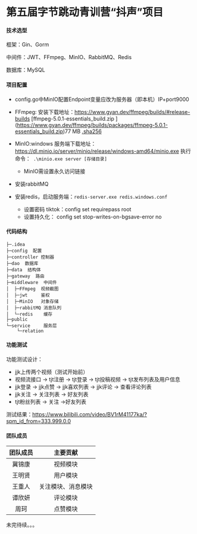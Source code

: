 # 第五届字节跳动青训营“抖声”项目

#### 技术选型

框架：Gin、Gorm

中间件：JWT、FFmpeg、MinIO、RabbitMQ、Redis

数据库：MySQL



#### 项目配置

- config.go中MinIO配置Endpoint变量应改为服务器（即本机）IP+port9000
- FFmpeg: 安装下载地址：https://www.gyan.dev/ffmpeg/builds/#release-builds [ffmpeg-5.0.1-essentials_build.zip ] (https://www.gyan.dev/ffmpeg/builds/packages/ffmpeg-5.0.1-essentials_build.zip)77 MB [.sha256](https://www.gyan.dev/ffmpeg/builds/packages/ffmpeg-5.0.1-essentials_build.zip.sha256)
- MinIO:windows 服务端下载地址： https://dl.minio.io/server/minio/release/windows-amd64/minio.exe    执行命令：` .\minio.exe server [存储目录]`
  - MinIO需设置永久访问链接

- 安装rabbitMQ
- 安装redis，启动服务端：`redis-server.exe redis.windows.conf`
  - 设置密码 tiktok：config set requirepass root 
  - 设置持久化： config set stop-writes-on-bgsave-error no



#### 代码结构

```undefined
├─.idea
├─config  配置
├─controller 控制器
├─dao  数据库
├─data  结构体
├─gateway  路由
├─middleware  中间件
│  ├─FFmpeg  视频截图
│  ├─jwt     鉴权
│  ├─MinIO   对象存储
│  ├─rabbitMQ 消息队列
│  └─redis    缓存
├─public      
└─service     服务层
    └─relation
```



#### 功能测试

功能测试设计：

- jjk上传两个视频（测试开始前）
- 视频流接口  -> tjt注册 -> tjt登录 -> tjt投稿视频 -> tjt发布列表及用户信息
- jjk登录 -> jjk点赞 -> jjk喜欢列表 -> jjk评论 -> 查看评论列表
- jjk关注 -> 关注列表 -> 好友列表
- tjt粉丝列表 -> 关注 ->好友列表

测试结果：https://www.bilibili.com/video/BV1rM41177ka/?spm_id_from=333.999.0.0



#### 团队成员

| **团队成员** |    **主要贡献**    |
| :----------: | :----------------: |
|    冀锦康    |      视频模块      |
|    王明贤    |      用户模块      |
|    王重人    | 关注模块、消息模块 |
|    谭欣妍    |      评论模块      |
|     周珂     |      点赞模块      |



未完待续。。。